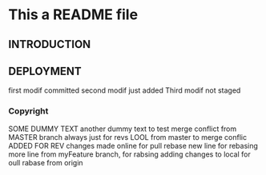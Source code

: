 # This a README file
## INTRODUCTION
## DEPLOYMENT
first modif committed
second modif just added
Third modif not staged
### Copyright
SOME DUMMY TEXT
another dummy text to test merge conflict from MASTER branch
always just for revs LOOL from master to merge conflic
ADDED FOR REV
changes made online for pull rebase
new line for rebasing
more line from myFeature branch, for rabsing
adding changes to local for oull rabase from origin
